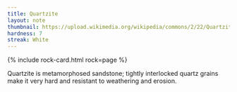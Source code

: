 ```yaml
---
title: Quartzite
layout: note
thumbnail: https://upload.wikimedia.org/wikipedia/commons/2/22/Quartzite_Solli%C3%A8res.jpg
hardness: 7
streak: White
---
```

{% include rock-card.html rock=page %}

Quartzite is metamorphosed sandstone; tightly interlocked quartz grains make it very hard and resistant to weathering and erosion.
